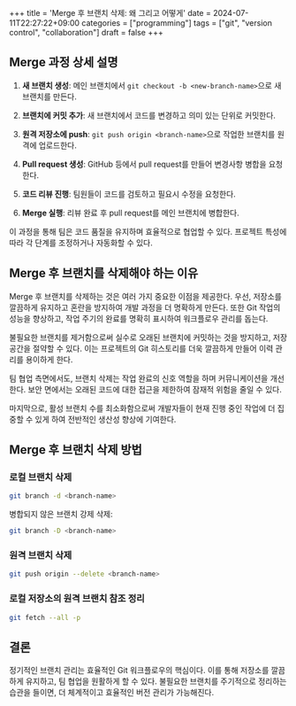 +++
title = 'Merge 후 브랜치 삭제: 왜 그리고 어떻게'
date = 2024-07-11T22:27:22+09:00
categories = ["programming"]
tags = ["git", "version control", "collaboration"]
draft = false
+++

## Merge 과정 상세 설명

1. **새 브랜치 생성**:
   메인 브랜치에서 `git checkout -b <new-branch-name>`으로 새 브랜치를 만든다.

2. **브랜치에 커밋 추가**:
   새 브랜치에서 코드를 변경하고 의미 있는 단위로 커밋한다.

3. **원격 저장소에 push**:
   `git push origin <branch-name>`으로 작업한 브랜치를 원격에 업로드한다.

4. **Pull request 생성**:
   GitHub 등에서 pull request를 만들어 변경사항 병합을 요청한다.

5. **코드 리뷰 진행**:
   팀원들이 코드를 검토하고 필요시 수정을 요청한다.

6. **Merge 실행**:
   리뷰 완료 후 pull request를 메인 브랜치에 병합한다.

이 과정을 통해 팀은 코드 품질을 유지하며 효율적으로 협업할 수 있다. 프로젝트 특성에 따라 각 단계를 조정하거나 자동화할 수 있다.

## Merge 후 브랜치를 삭제해야 하는 이유

Merge 후 브랜치를 삭제하는 것은 여러 가지 중요한 이점을 제공한다. 우선, 저장소를 깔끔하게 유지하고 혼란을 방지하여 개발 과정을 더 명확하게 만든다. 또한 Git 작업의 성능을 향상하고, 작업 주기의 완료를 명확히 표시하여 워크플로우 관리를 돕는다.

불필요한 브랜치를 제거함으로써 실수로 오래된 브랜치에 커밋하는 것을 방지하고, 저장 공간을 절약할 수 있다. 이는 프로젝트의 Git 히스토리를 더욱 깔끔하게 만들어 이력 관리를 용이하게 한다.

팀 협업 측면에서도, 브랜치 삭제는 작업 완료의 신호 역할을 하며 커뮤니케이션을 개선한다. 보안 면에서는 오래된 코드에 대한 접근을 제한하여 잠재적 위험을 줄일 수 있다.

마지막으로, 활성 브랜치 수를 최소화함으로써 개발자들이 현재 진행 중인 작업에 더 집중할 수 있게 하여 전반적인 생산성 향상에 기여한다.

## Merge 후 브랜치 삭제 방법

### 로컬 브랜치 삭제

```bash
git branch -d <branch-name>
```

병합되지 않은 브랜치 강제 삭제:

```bash
git branch -D <branch-name>
```

### 원격 브랜치 삭제

```bash
git push origin --delete <branch-name>
```

### 로컬 저장소의 원격 브랜치 참조 정리

```bash
git fetch --all -p
```

## 결론

정기적인 브랜치 관리는 효율적인 Git 워크플로우의 핵심이다. 이를 통해 저장소를 깔끔하게 유지하고, 팀 협업을 원활하게 할 수 있다. 불필요한 브랜치를 주기적으로 정리하는 습관을 들이면, 더 체계적이고 효율적인 버전 관리가 가능해진다.
